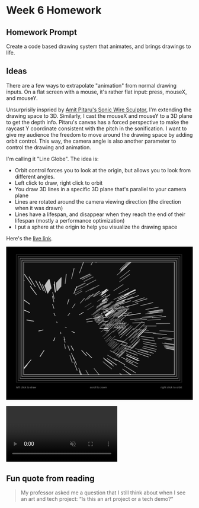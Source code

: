 # Week 6 Homework

## Homework Prompt

Create a code based drawing system that animates, and brings drawings to life.

## Ideas

There are a few ways to extrapolate "animation" from normal drawing inputs. On a flat screen with a mouse, it's rather flat input: press, mouseX, and mouseY.

Unsurprisily inspried by [Amit Pitaru's Sonic Wire Sculptor](https://www.youtube.com/watch?v=ji4VHWTk8TQ), I'm extending the drawing space to 3D. Similarly, I cast the mouseX and mouseY to a 3D plane to get the depth info. Pitaru's canvas has a forced perspective to make the raycast Y coordinate consistent with the pitch in the sonification. I want to give my audience the freedom to move around the drawing space by adding orbit control. This way, the camera angle is also another parameter to control the drawing and animation.

I'm calling it "Line Globe". The idea is:

- Orbit control forces you to look at the origin, but allows you to look from different angles.
- Left click to draw, right click to orbit
- You draw 3D lines in a specific 3D plane that's parallel to your camera plane
- Lines are rotated around the camera viewing direction (the direction when it was drawn)
- Lines have a lifespan, and disappear when they reach the end of their lifespan (mostly a performance optimization)
- I put a sphere at the origin to help you visualize the drawing space

Here's the [live link](https://yz3440.github.io/drawing-plus-plus/week-6/homework/v2).

![Screenshot](assets/line-globe-1.png)

<video src="assets/line-globe.mp4" autoplay muted loop></video>

## Fun quote from reading

> My professor asked me a question that I still think about when I see an art and tech project: “Is this an art project or a tech demo?”
